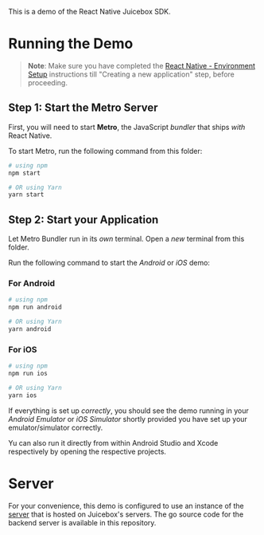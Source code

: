 This is a demo of the React Native Juicebox SDK.

# Running the Demo

>**Note**: Make sure you have completed the [React Native - Environment Setup](https://reactnative.dev/docs/environment-setup) instructions till "Creating a new application" step, before proceeding.

## Step 1: Start the Metro Server

First, you will need to start **Metro**, the JavaScript _bundler_ that ships _with_ React Native.

To start Metro, run the following command from this folder:

```bash
# using npm
npm start

# OR using Yarn
yarn start
```

## Step 2: Start your Application

Let Metro Bundler run in its _own_ terminal. Open a _new_ terminal from this folder.

Run the following command to start the _Android_ or _iOS_ demo:

### For Android

```bash
# using npm
npm run android

# OR using Yarn
yarn android
```

### For iOS

```bash
# using npm
npm run ios

# OR using Yarn
yarn ios
```

If everything is set up _correctly_, you should see the demo running in your _Android Emulator_ or _iOS Simulator_ shortly provided you have set up your emulator/simulator correctly.

Yu can also run it directly from within Android Studio and Xcode respectively by opening the respective projects.

# Server

For your convenience, this demo is configured to use an instance of the [server](server) that is hosted on Juicebox's servers. The go source code for the backend server is available in this repository.
